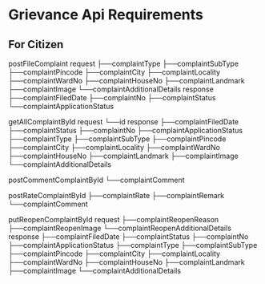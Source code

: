 Grievance Api Requirements
============================================================================

For Citizen
----------------------------------------------------------------------------
<!-- File new complaint -->
postFileComplaint
    request
        ├──complaintType
        ├──complaintSubType
        ├──complaintPincode
        ├──complaintCity
        ├──complaintLocality
        ├──complaintWardNo
        ├──complaintHouseNo
        ├──complaintLandmark
        ├──complaintImage
        └──complaintAdditionalDetails
    response
        ├──complaintFiledDate <!-- Generate new -->
        ├──complaintNo <!-- Generate new -->
        ├──complaintStatus <!-- Open or Closed -->
        └──complaintApplicationStatus <!-- Pending or ...........  -->

<!-- Get all complaints by Id -->
getAllComplaintById
    request
        └──id
    response
        ├──complaintFiledDate
        ├──complaintStatus 
        ├──complaintNo
        ├──complaintApplicationStatus 
        ├──complaintType
        ├──complaintSubType
        ├──complaintPincode
        ├──complaintCity
        ├──complaintLocality
        ├──complaintWardNo
        ├──complaintHouseNo
        ├──complaintLandmark
        ├──complaintImage
        └──complaintAdditionalDetails

<!-- Comment on complaint -->
postCommentComplaintById
    └──complaintComment

<!-- Rate on complaint -->
postRateComplaintById
   ├──complaintRate
   ├──complaintRemark
   └──complaintComment

<!-- Reopen complaint by updating and adding these details -->
putReopenComplaintById
    request
        ├──complaintReopenReason <!-- Add -->
        ├──complaintReopenImage
        └──complaintReopenAdditionalDetails <!-- update -->
    response
        ├──complaintFiledDate
        ├──complaintStatus <!-- Open or Closed -->
        ├──complaintNo
        ├──complaintApplicationStatus <!-- Pending or ......... -->
        ├──complaintType
        ├──complaintSubType
        ├──complaintPincode
        ├──complaintCity
        ├──complaintLocality
        ├──complaintWardNo
        ├──complaintHouseNo
        ├──complaintLandmark
        ├──complaintImage
        └──complaintAdditionalDetails